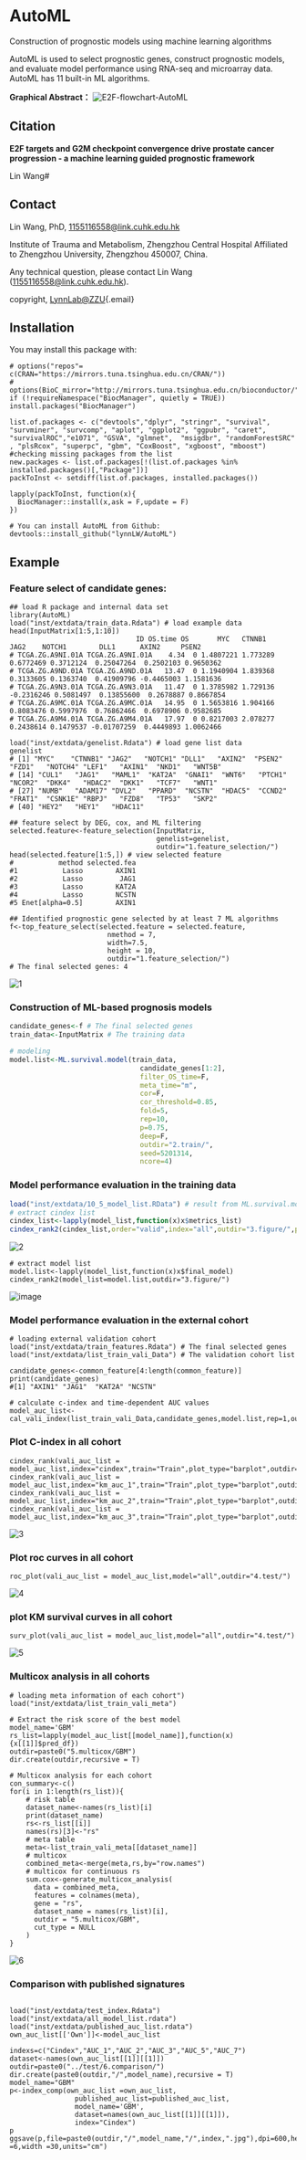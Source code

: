 # AutoML
Construction of prognostic models using machine learning algorithms 

AutoML is used to select prognostic genes, construct prognostic models, and evaluate model performance using RNA-seq and microarray data. AutoML has 11 built-in ML algorithms.

**Graphical Abstract：** ![E2F-flowchart-AutoML](https://github.com/user-attachments/assets/770a353e-4159-4453-a667-17686ad37e2c)

## Citation

**E2F targets and G2M checkpoint convergence drive prostate cancer progression - a machine learning guided prognostic framework**

Lin Wang#

## Contact

Lin Wang, PhD, [1155116558\@link.cuhk.edu.hk](1155116558@link.cuhk.edu.hk)

Institute of Trauma and Metabolism, Zhengzhou Central Hospital Affiliated to Zhengzhou University, Zhengzhou 450007, China.

Any technical question, please contact Lin Wang ([1155116558\@link.cuhk.edu.hk](1155116558@link.cuhk.edu.hk)).

copyright, [LynnLab\@ZZU](mailto:LynnLab@ZZU){.email}

## Installation

You may install this package with:

```{r}
# options("repos"= c(CRAN="https://mirrors.tuna.tsinghua.edu.cn/CRAN/"))
# options(BioC_mirror="http://mirrors.tuna.tsinghua.edu.cn/bioconductor/")
if (!requireNamespace("BiocManager", quietly = TRUE)) install.packages("BiocManager")

list.of.packages <- c("devtools","dplyr", "stringr", "survival", "survminer", "survcomp", "aplot", "ggplot2", "ggpubr", "caret", "survivalROC","e1071", "GSVA", "glmnet",  "msigdbr", "randomForestSRC" , "plsRcox", "superpc", "gbm", "CoxBoost", "xgboost", "mboost")
#checking missing packages from the list
new.packages <- list.of.packages[!(list.of.packages %in% installed.packages()[,"Package"])]
packToInst <- setdiff(list.of.packages, installed.packages())

lapply(packToInst, function(x){
  BiocManager::install(x,ask = F,update = F)
})

# You can install AutoML from Github:
devtools::install_github("lynnLW/AutoML")
```

## Example

### Feature select of candidate genes:

```{r}
## load R package and internal data set
library(AutoML)
load("inst/extdata/train_data.Rdata") # load example data
head(InputMatrix[1:5,1:10])
                               ID OS.time OS       MYC   CTNNB1       JAG2    NOTCH1        DLL1      AXIN2     PSEN2
# TCGA.ZG.A9NI.01A TCGA.ZG.A9NI.01A    4.34  0 1.4807221 1.773289  0.6772469 0.3712124  0.25047264  0.2502103 0.9650362
# TCGA.ZG.A9ND.01A TCGA.ZG.A9ND.01A   13.47  0 1.1940904 1.839368  0.3133605 0.1363740  0.41909796 -0.4465003 1.1581636
# TCGA.ZG.A9N3.01A TCGA.ZG.A9N3.01A   11.47  0 1.3785982 1.729136 -0.2316246 0.5081497  0.13855600  0.2678887 0.8667854
# TCGA.ZG.A9MC.01A TCGA.ZG.A9MC.01A   14.95  0 1.5653816 1.904166  0.8083476 0.5997976  0.76862466  0.6978906 0.9582685
# TCGA.ZG.A9M4.01A TCGA.ZG.A9M4.01A   17.97  0 0.8217003 2.078277  0.2438614 0.1479537 -0.01707259  0.4449893 1.0062466

load("inst/extdata/genelist.Rdata") # load gene list data
genelist
# [1] "MYC"    "CTNNB1" "JAG2"   "NOTCH1" "DLL1"   "AXIN2"  "PSEN2"  "FZD1"   "NOTCH4" "LEF1"   "AXIN1"  "NKD1"   "WNT5B" 
# [14] "CUL1"   "JAG1"   "MAML1"  "KAT2A"  "GNAI1"  "WNT6"   "PTCH1"  "NCOR2"  "DKK4"   "HDAC2"  "DKK1"   "TCF7"   "WNT1"  
# [27] "NUMB"   "ADAM17" "DVL2"   "PPARD"  "NCSTN"  "HDAC5"  "CCND2"  "FRAT1"  "CSNK1E" "RBPJ"   "FZD8"   "TP53"   "SKP2"  
# [40] "HEY2"   "HEY1"   "HDAC11"

## feature select by DEG, cox, and ML filtering
selected.feature<-feature_selection(InputMatrix,
                                    genelist=genelist,
                                    outdir="1.feature_selection/")
head(selected.feature[1:5,]) # view selected feature
#           method selected.fea
#1           Lasso        AXIN1
#2           Lasso         JAG1
#3           Lasso        KAT2A
#4           Lasso        NCSTN
#5 Enet[alpha=0.5]        AXIN1

## Identified prognostic gene selected by at least 7 ML algorithms
f<-top_feature_select(selected.feature = selected.feature,
                        nmethod = 7,
                        width=7.5,
                        height = 10,
                        outdir="1.feature_selection/")
# The final selected genes: 4 
```
![1](https://github.com/user-attachments/assets/8603b5c5-1c36-44f4-b10b-e3f882b3945c)


### Construction of ML-based prognosis models

``` r
candidate_genes<-f # The final selected genes
train_data<-InputMatrix # The training data

# modeling
model.list<-ML.survival.model(train_data,
                                candidate_genes[1:2],
                                filter_OS_time=F,
                                meta_time="m",
                                cor=F,
                                cor_threshold=0.85,
                                fold=5,
                                rep=10,
                                p=0.75,
                                deep=F,
                                outdir="2.train/",
                                seed=5201314,
                                ncore=4)
```

### Model performance evaluation in the training data

``` r
load("inst/extdata/10_5_model_list.RData") # result from ML.survival.model
# extract cindex list
cindex_list<-lapply(model_list,function(x)x$metrics_list)
cindex_rank2(cindex_list,order="valid",index="all",outdir="3.figure/",plot_type="boxplot")
```

![2](https://github.com/user-attachments/assets/2da7b68d-bc1e-4165-b4f2-331f88f43339)


```{r}
# extract model list
model.list<-lapply(model_list,function(x)x$final_model)
cindex_rank2(model_list=model.list,outdir="3.figure/")
```
![image](https://github.com/user-attachments/assets/dc34422b-844c-41ee-a38e-385a18570812)



### Model performance evaluation in the external cohort 

```{r}
# loading external validation cohort
load("inst/extdata/train_features.Rdata") # The final selected genes
load("inst/extdata/list_train_vali_Data") # The validation cohort list

candidate_genes<-common_feature[4:length(common_feature)]
print(candidate_genes)
#[1] "AXIN1" "JAG1"  "KAT2A" "NCSTN"

# calculate c-index and time-dependent AUC values
model_auc_list<-cal_vali_index(list_train_vali_Data,candidate_genes,model.list,rep=1,outdir="4.test/")
```

### Plot C-index in all cohort

```{r}
cindex_rank(vali_auc_list = model_auc_list,index="cindex",train="Train",plot_type="barplot",outdir="4.test/")
cindex_rank(vali_auc_list = model_auc_list,index="km_auc_1",train="Train",plot_type="barplot",outdir="4.test/")
cindex_rank(vali_auc_list = model_auc_list,index="km_auc_2",train="Train",plot_type="barplot",outdir="4.test/")
cindex_rank(vali_auc_list = model_auc_list,index="km_auc_3",train="Train",plot_type="barplot",outdir="4.test/")
```
![3](https://github.com/user-attachments/assets/f66a09dd-9083-4cd2-b0a8-fbaf9b28a6ef)


### Plot roc curves in all cohort
```{r}
roc_plot(vali_auc_list = model_auc_list,model="all",outdir="4.test/")

```
![4](https://github.com/user-attachments/assets/ee170036-f123-4249-94e4-4ecaad3fa370)


### plot KM survival curves in all cohort
```{r}
surv_plot(vali_auc_list = model_auc_list,model="all",outdir="4.test/")
```
![5](https://github.com/user-attachments/assets/48005504-a230-4067-8182-d2436c04e44b)


### Multicox analysis in all cohorts
```{r}
# loading meta information of each cohort")
load("inst/extdata/list_train_vali_meta")

# Extract the risk score of the best model
model_name='GBM'
rs_list=lapply(model_auc_list[[model_name]],function(x){x[[1]]$pred_df})
outdir=paste0("5.multicox/GBM")
dir.create(outdir,recursive = T)

# Multicox analysis for each cohort
con_summary<-c()
for(i in 1:length(rs_list)){
    # risk table 
    dataset_name<-names(rs_list)[i]
    print(dataset_name)
    rs<-rs_list[[i]]
    names(rs)[3]<-"rs"
    # meta table
    meta<-list_train_vali_meta[[dataset_name]]
    # multicox
    combined_meta<-merge(meta,rs,by="row.names")
    # multicox for continuous rs
    sum.cox<-generate_multicox_analysis(
      data = combined_meta,
      features = colnames(meta),
      gene = "rs",
      dataset_name = names(rs_list)[i],
      outdir = "5.multicox/GBM",
      cut_type = NULL
    )
}
```
![6](https://github.com/user-attachments/assets/7bb414ae-bcf3-4ab1-80e4-56e5e1e0a142)



### Comparison with published signatures
```{r}

load("inst/extdata/test_index.Rdata")
load("inst/extdata/all_model_list.rdata")
load("inst/extdata/published_auc_list.rdata")
own_auc_list[['Own']]<-model_auc_list

indexs=c("Cindex","AUC_1","AUC_2","AUC_3","AUC_5","AUC_7")
dataset<-names(own_auc_list[[1]][[1]])
outdir=paste0("../test/6.comparison/")
dir.create(paste0(outdir,"/",model_name),recursive = T)
model_name="GBM"
p<-index_comp(own_auc_list =own_auc_list,
                published_auc_list=published_auc_list,
                model_name='GBM',  
                dataset=names(own_auc_list[[1]][[1]]),
                index="Cindex")
p
ggsave(p,file=paste0(outdir,"/",model_name,"/",index,".jpg"),dpi=600,height =6,width =30,units="cm")
```
